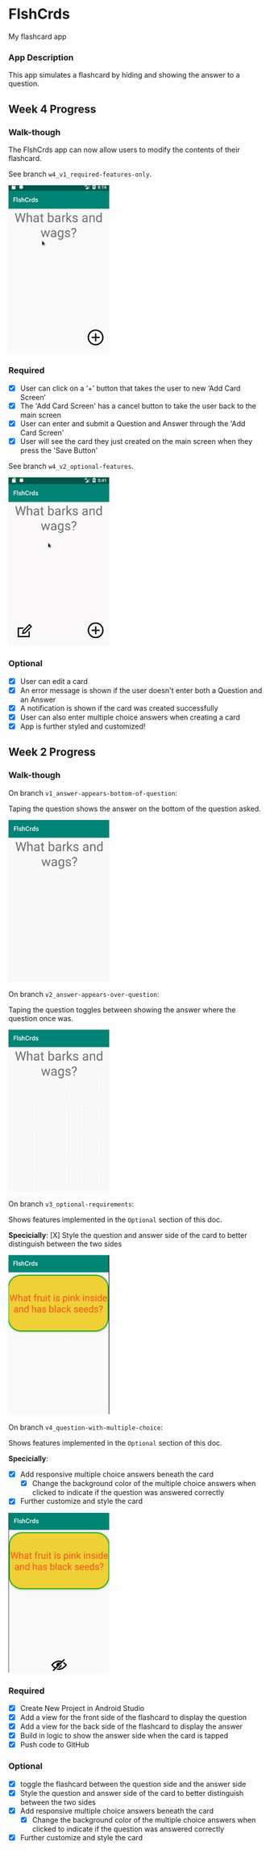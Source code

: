 # FlshCrds
My flashcard app

### App Description
This app simulates a flashcard by hiding and showing the answer to a question.

## Week 4 Progress

### Walk-though
The FlshCrds app can now allow users to modify the contents of their flashcard.

See branch `w4_v1_required-features-only`.

<img src="week4_v1.gif" width=200><br>


### Required
- [X] User can click on a ‘+’ button that takes the user to new ‘Add Card Screen’
- [X] The 'Add Card Screen' has a cancel button to take the user back to the main screen
- [X] User can enter and submit a Question and Answer through the 'Add Card Screen'
- [X] User will see the card they just created on the main screen when they press the 'Save Button'

See branch `w4_v2_optional-features`.

<img src="week4_v2.gif" width=200><br>

### Optional
- [X] User can edit a card
- [X] An error message is shown if the user doesn't enter both a Question and an Answer
- [X] A notification is shown if the card was created successfully
- [X] User can also enter multiple choice answers when creating a card
- [X] App is further styled and customized!

## Week 2 Progress

### Walk-though

On branch `v1_answer-appears-bottom-of-question`:

Taping the question shows the answer on the bottom of the question asked.

<img src="week2_v1.gif" width=200><br>


On branch `v2_answer-appears-over-question`:

Taping the question toggles between showing the answer where the question once was.

<img src="week2_v2.gif" width=200><br>

On branch `v3_optional-requirements`:

Shows features implemented in the `Optional` section of this doc.

**Specicially**:
[X] Style the question and answer side of the card to better distinguish between the two sides

<img src="week2_v3.gif" width=200><br>

On branch `v4_question-with-multiple-choice`:

Shows features implemented in the `Optional` section of this doc. 

**Specicially**:
- [X] Add responsive multiple choice answers beneath the card
   - [X] Change the background color of the multiple choice answers when clicked to indicate if the question was answered correctly
- [X] Further customize and style the card

<img src="week2_v4.gif" width=200><br>

### Required
- [X] Create New Project in Android Studio
- [X] Add a view for the front side of the flashcard to display the question
- [X] Add a view for the back side of the flashcard to display the answer
- [X] Build in logic to show the answer side when the card is tapped
- [X] Push code to GitHub
### Optional
- [X] toggle the flashcard between the question side and the answer side
- [X] Style the question and answer side of the card to better distinguish between the two sides
- [X] Add responsive multiple choice answers beneath the card
   - [X] Change the background color of the multiple choice answers when clicked to indicate if the question was answered correctly
- [X] Further customize and style the card
